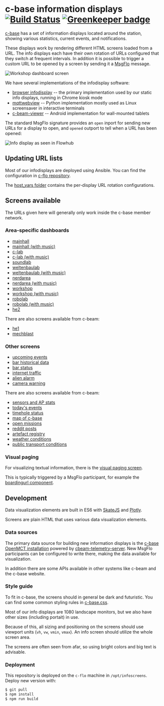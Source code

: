 c-base information displays [![Build Status](https://travis-ci.org/c-base/infoscreens.svg?branch=master)](https://travis-ci.org/c-base/infoscreens) [![Greenkeeper badge](https://badges.greenkeeper.io/c-base/infoscreens.svg)](https://greenkeeper.io/)
===========================

[c-base](https://c-base.org/) has a set of information displays located around the station, showing various statistics, current events, and notifications.

These displays work by rendering different HTML screens loaded from a URL. The info displays each have their own rotation of URLs configured that they switch at frequent intervals. In addition it is possible to trigger a custom URL to be opened by a screen by sending it a [MsgFlo](https://msgflo.org/) message.

![Workshop dashboard screen](https://i.imgur.com/ivhN7z1.jpg)

We have several implementations of the infodisplay software:

* [browser infodisplay](https://github.com/c-base/infoscreens/tree/master/infodisplay) -- the primary implementation used by our static info displays, running in Chrome kiosk mode
* [mqttwebview](https://github.com/c-base/mqttwebview) -- Python implementation mostly used as Linux screensaver in interactive terminals
* [c-beam-viewer](https://github.com/c-base/c-beam-viewer) -- Android implementation for wall-mounted tablets

The standard MsgFlo signature provides an `open` inport for sending new URLs for a display to open, and `opened` outport to tell when a URL has been opened:

![Info display as seen in Flowhub](https://i.imgur.com/JO50dWR.png)

## Updating URL lists

Most of our infodisplays are deployed using Ansible. You can find the configuration in [c-flo repository](https://github.com/c-base/c-flo/tree/master/ansible).

The [host\_vars folder](https://github.com/c-base/c-flo/tree/master/ansible/host_vars) contains the per-display URL rotation configurations.

## Screens available

The URLs given here will generally only work inside the c-base member network.

### Area-specific dashboards

* [mainhall](http://c-flo.cbrp3.c-base.org/mainhall/)
* [mainhall (with music)](http://c-flo.cbrp3.c-base.org/mainhall-music/)
* [c-lab](http://c-flo.cbrp3.c-base.org/c_lab/)
* [c-lab (with music)](http://c-flo.cbrp3.c-base.org/c_lab-music/)
* [soundlab](http://c-flo.cbrp3.c-base.org/soundlab/)
* [weltenbaulab](http://c-flo.cbrp3.c-base.org/weltenbaulab/)
* [weltenbaulab (with music)](http://c-flo.cbrp3.c-base.org/weltenbaulab-music/)
* [nerdarea](http://c-flo.cbrp3.c-base.org/nerdarea/)
* [nerdarea (with music)](http://c-flo.cbrp3.c-base.org/nerdarea-music/)
* [workshop](http://c-flo.cbrp3.c-base.org/workshop/)
* [workshop (with music)](http://c-flo.cbrp3.c-base.org/workshop-music/)
* [robolab](http://c-flo.cbrp3.c-base.org/robolab/)
* [robolab (with music)](http://c-flo.cbrp3.c-base.org/robolab-music/)
* [he2](http://c-flo.cbrp3.c-base.org/he2/)

There are also screens available from c-beam:

* [he1](https://c-beam.cbrp3.c-base.org/he1display)
* [mechblast](https://c-beam.cbrp3.c-base.org/mechdisplay)

### Other screens

* [upcoming events](http://c-flo.cbrp3.c-base.org/events/)
* [bar historical data](http://c-flo.cbrp3.c-base.org/bar-history/)
* [bar status](http://c-flo.cbrp3.c-base.org/bar-status/)
* [internet traffic](http://c-flo.cbrp3.c-base.org/internet/)
* [alien alarm](http://c-flo.cbrp3.c-base.org/alien-alarm/)
* [camera warning](http://c-flo.cbrp3.c-base.org/camera-warning/)

There are also screens available from c-beam:

* [sensors and AP stats](https://c-beam.cbrp3.c-base.org/sensors)
* [today's events](https://c-beam.cbrp3.c-base.org/events)
* [timehole status](https://c-beam.cbrp3.c-base.org/ceitloch)
* [map of c-base](https://c-beam.cbrp3.c-base.org/c-base-map/)
* [open missions](https://c-beam.cbrp3.c-base.org/missions)
* [reddit posts](https://c-beam.cbrp3.c-base.org/reddit)
* [artefact registry](https://c-beam.cbrp3.c-base.org/artefacts)
* [weather conditions](https://c-beam.cbrp3.c-base.org/weather)
* [public transport conditions](https://c-beam.cbrp3.c-base.org/bvg)

### Visual paging

For visualizing textual information, there is the [visual paging screen](http://c-flo.cbrp3.c-base.org/visual-paging/).

This is typically triggered by a MsgFlo participant, for example the [boardingurl component](https://github.com/c-base/c-flo/blob/master/components/boardingurl.py).

## Development

Data visualization elements are built in ES6 with [SkateJS](http://skatejs.netlify.com/) and [Plotly](https://plot.ly/javascript/).

Screens are plain HTML that uses various data visualization elements.

### Data sources

The primary data source for building new information displays is the [c-base OpenMCT installation](http://openmct.cbrp3.c-base.org/) powered by [cbeam-telemetry-server](https://github.com/c-base/cbeam-telemetry-server). New MsgFlo participants can be configured to write there, making the data available for visualization.

In addition there are some APIs available in other systems like c-beam and the c-base website.

### Style guide

To fit in c-base, the screens should in general be dark and futuristic. You can find some common styling rules in [c-base.css](https://github.com/c-base/infoscreens/blob/master/theme/c-base.css).

Most of our info displays are 1080 landscape monitors, but we also have other sizes (including portait) in use.

Because of this, all sizing and positioning on the screens should use viewport units (`vh`, `vw`, `vmin`, `vmax`). An info screen should utilize the whole screen area.

The screens are often seen from afar, so using bright colors and big text is advisable.

### Deployment

This repository is deployed on the `c-flo` machine in `/opt/infoscreens`. Deploy new version with:

```bash
$ git pull
$ npm install
$ npm run build
```
